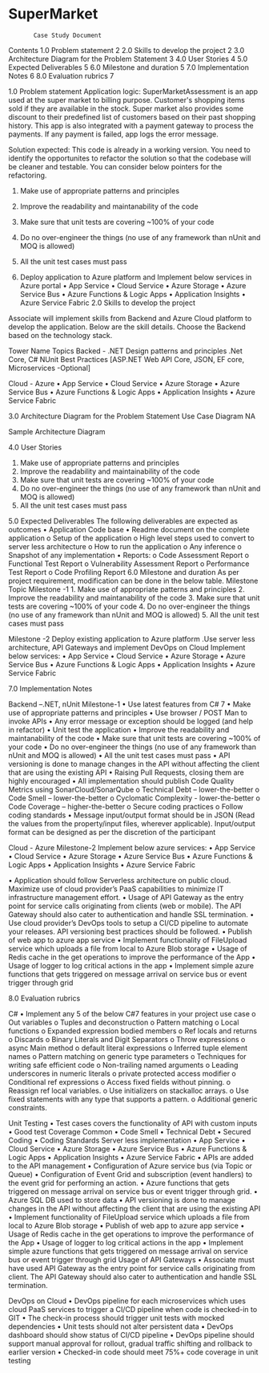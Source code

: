 # SuperMarket


           Case Study Document

Contents
1.0	Problem statement	2
2.0	Skills to develop the project	2
3.0	Architecture Diagram for the Problem Statement	3
4.0	User Stories	4
5.0	Expected Deliverables	5
6.0	Milestone and duration	5
7.0	Implementation Notes	6
8.0	Evaluation rubrics	7







1.0	Problem statement
Application logic:
SuperMarketAssessment is an app used at the super market to billing purpose. Customer's shopping items sold if they are available in the stock. Super market also provides some discount to their predefined list of customers based on their past shopping history. This app is also integrated with a payment gateway to process the payments. If any payment is failed, app logs the error message.

Solution expected:
This code is already in a working version. You need to identify the opportunites to refactor the solution so that the codebase will be cleaner and testable. You can consider below pointers for the refactoring.

1. Make use of appropriate patterns and principles 
2. Improve the readability and maintanability of the code
3. Make sure that unit tests are covering ~100% of your code
4. Do no over-engineer the things (no use of any framework than nUnit and MOQ is allowed)
5. All the unit test cases must pass

6. Deploy application to Azure platform  and Implement below services in Azure portal
•	App Service
•	Cloud Service
•	Azure Storage
•	Azure Service Bus
•	Azure Functions & Logic Apps
•	Application Insights
•	Azure Service Fabric
2.0	Skills to develop the project

Associate will implement skills from Backend and Azure Cloud platform to develop the application.
Below are the skill details. Choose the Backend based on the technology stack.

Tower Name 	Topics 
Backed - .NET	Design patterns and principles 
.Net Core, C#
NUnit
Best Practices
[ASP.NET Web API Core, JSON, EF core, Microservices -Optional]

Cloud - Azure	•	App Service
•	Cloud Service
•	Azure Storage
•	Azure Service Bus
•	Azure Functions & Logic Apps
•	Application Insights
•	Azure Service Fabric



3.0	Architecture Diagram for the Problem Statement
Use Case Diagram
NA





Sample Architecture Diagram
 

4.0	User Stories
1. Make use of appropriate patterns and principles 
2. Improve the readability and maintainability of the code
3. Make sure that unit tests are covering ~100% of your code
4. Do no over-engineer the things (no use of any framework than nUnit and MOQ is allowed)
5. All the unit test cases must pass







5.0	Expected Deliverables
The following deliverables are expected as outcomes 
•	Application Code base
•	Readme document on the complete application 
o	Setup of the application 
o	High level steps used to convert to server less architecture
o	How to run the application
o	Any inference
o	Snapshot of any implementation
•	Reports:
o	Code Assessment Report
o	Functional Test Report
o	Vulnerability Assessment Report
o	Performance Test Report
o	Code Profiling Report
6.0	Milestone and duration
As per project requirement, modification can be done in the below table.
Milestone 	Topic
Milestone -1	1. Make use of appropriate patterns and principles 
2. Improve the readability and maintanability of the code
3. Make sure that unit tests are covering ~100% of your code
4. Do no over-engineer the things (no use of any framework than nUnit and MOQ is allowed)
5. All the unit test cases must pass

Milestone -2	Deploy existing application to Azure platform .Use server less architecture, API Gateways and implement DevOps on Cloud 
Implement below services:
•	App Service
•	Cloud Service
•	Azure Storage
•	Azure Service Bus
•	Azure Functions & Logic Apps
•	Application Insights
•	Azure Service Fabric

 


7.0	Implementation Notes

Backend –.NET, nUnit	Milestone-1
•	Use latest features from C# 7
•	Make use of appropriate patterns and principles 
•	Use browser / POST Man to invoke APIs
•	Any error message or exception should be logged (and help in refactor)
•	Unit test the application
•	Improve the readability and maintanability of the code
•	Make sure that unit tests are covering ~100% of your code
•	Do no over-engineer the things (no use of any framework than nUnit and MOQ is allowed)
•	All the unit test cases must pass
•	API versioning  is done to manage changes in the API without affecting the client that are using the existing API
•	Raising Pull Requests, closing them are highly encouraged
•	All implementation should publish Code Quality Metrics using SonarCloud/SonarQube
o	Technical Debt – lower-the-better
o	Code Smell – lower-the-better
o	Cyclomatic Complexity - lower-the-better
o	Code Coverage – higher-the-better
o	Secure coding practices
o	Follow coding standards
•	Message input/output format should be in JSON (Read the values from the property/input files, wherever applicable). Input/output format can be designed as per the discretion of the participant

Cloud - Azure	Milestone-2
Implement below azure services:
•	App Service
•	Cloud Service
•	Azure Storage
•	Azure Service Bus
•	Azure Functions & Logic Apps
•	Application Insights
•	Azure Service Fabric

•	Application should follow Serverless architecture on public cloud. Maximize use of cloud provider’s PaaS capabilities to minimize IT infrastructure management effort.
•	Usage of API Gateway as the entry point for service calls originating from clients (web or mobile). The API Gateway should also cater to authentication and handle SSL termination.
•	Use cloud provider’s DevOps tools to setup a CI/CD pipeline to automate your releases. API versioning best practices should be followed.
•	Publish of web app to azure app service
•	Implement functionality of FileUpload service which uploads a file from local to Azure Blob storage
•	Usage of Redis cache in the get operations to improve the performance of the App
•	Usage of logger to log critical actions in the app
•	Implement simple azure functions that gets triggered on message arrival on service bus or event trigger through grid

8.0	Evaluation rubrics

C#	•	Implement any 5 of the below C#7 features in your project use case
o	Out variables
o	Tuples and deconstruction
o	Pattern matching
o	Local functions
o	Expanded expression bodied members
o	Ref locals and returns
o	Discards
o	Binary Literals and Digit Separators
o	Throw expressions
o	async Main method
o	default literal expressions
o	Inferred tuple element names
o	Pattern matching on generic type parameters
o	Techniques for writing safe efficient code
o	Non-trailing named arguments
o	Leading underscores in numeric literals
o	private protected access modifier
o	Conditional ref expressions
o	Access fixed fields without pinning.
o	Reassign ref local variables.
o	Use initializers on stackalloc arrays.
o	Use fixed statements with any type that supports a pattern.
o	Additional generic constraints.

Unit Testing 	•	Test cases covers the functionality of API with custom inputs
•	Good test Coverage
Common	•	Code Smell
•	Technical Debt
•	Secured Coding
•	Coding Standards
Server less implementation	•	App Service
•	Cloud Service
•	Azure Storage
•	Azure Service Bus
•	Azure Functions & Logic Apps
•	Application Insights
•	Azure Service Fabric
•	APIs are added to the API management
•	Configuration of Azure service bus (via Topic or Queue)
•	Configuration of Event Grid and subscription (event handlers)  to the event grid for performing an action.
•	Azure functions that gets triggered on message arrival on service bus or event trigger through grid.
•	Azure SQL DB used to store data
•	API versioning  is done to manage changes in the API without affecting the client that are using the existing API
•	Implement functionality of FileUpload service which uploads a file from local to Azure Blob storage
•	Publish of web app to azure app service
•	Usage of Redis cache in the get operations to improve the performance of the App
•	Usage of logger to log critical actions in the app
•	Implement simple azure functions that gets triggered on message arrival on service bus or event trigger through grid
Usage of API Gateways	•	Associate must have used API Gateway as the entry point for service calls originating from client. The API Gateway should also cater to authentication and handle SSL termination.

DevOps on Cloud	•	DevOps pipeline for each microservices which uses cloud PaaS services to trigger a CI/CD pipeline when code is checked-in to GIT
•	The check-in process should trigger unit tests with mocked dependencies
•	Unit tests should not alter persistent data
•	DevOps dashboard should show status of CI/CD pipeline
•	DevOps pipeline should support manual approval for rollout, gradual traffic shifting and rollback to earlier version
•	Checked-in code should meet 75%+ code coverage in unit testing

